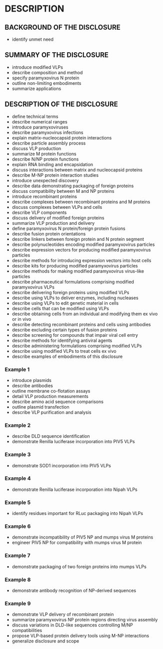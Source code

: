 # DESCRIPTION

## BACKGROUND OF THE DISCLOSURE

- identify unmet need

## SUMMARY OF THE DISCLOSURE

- introduce modified VLPs
- describe composition and method
- specify paramyxovirus N protein
- outline non-limiting embodiments
- summarize applications

## DESCRIPTION OF THE DISCLOSURE

- define technical terms
- describe numerical ranges
- introduce paramyxoviruses
- describe paramyxovirus infections
- explain matrix-nucleocapsid protein interactions
- describe particle assembly process
- discuss VLP production
- summarize M protein functions
- describe N/NP protein functions
- explain RNA binding and encapsidation
- discuss interactions between matrix and nucleocapsid proteins
- describe M-NP protein interaction studies
- introduce unexpected discovery
- describe data demonstrating packaging of foreign proteins
- discuss compatibility between M and NP proteins
- introduce recombinant proteins
- describe complexes between recombinant proteins and M proteins
- discuss complexes between VLPs and cells
- describe VLP components
- discuss delivery of modified foreign proteins
- summarize VLP production and delivery
- define paramyxovirus N protein/foreign protein fusions
- describe fusion protein orientations
- describe linkers between foreign protein and N protein segment
- describe polynucleotides encoding modified paramyxovirus particles
- describe expression vectors for producing modified paramyxovirus particles
- describe methods for introducing expression vectors into host cells
- describe kits for producing modified paramyxovirus particles
- describe methods for making modified paramyxovirus virus-like particles
- describe pharmaceutical formulations comprising modified paramyxovirus VLPs
- describe delivering foreign proteins using modified VLPs
- describe using VLPs to deliver enzymes, including nucleases
- describe using VLPs to edit genetic material in cells
- describe cells that can be modified using VLPs
- describe obtaining cells from an individual and modifying them ex vivo or in vivo
- describe detecting recombinant proteins and cells using antibodies
- describe excluding certain types of fusion proteins
- describe screening for compounds that impair viral cell entry
- describe methods for identifying antiviral agents
- describe administering formulations comprising modified VLPs
- describe using modified VLPs to treat cells ex vivo
- describe examples of embodiments of this disclosure

### Example 1

- introduce plasmids
- describe antibodies
- outline membrane co-flotation assays
- detail VLP production measurements
- describe amino acid sequence comparisons
- outline plasmid transfection
- describe VLP purification and analysis

### Example 2

- describe DLD sequence identification
- demonstrate Renilla luciferase incorporation into PIV5 VLPs

### Example 3

- demonstrate SOD1 incorporation into PIV5 VLPs

### Example 4

- demonstrate Renilla luciferase incorporation into Nipah VLPs

### Example 5

- identify residues important for RLuc packaging into Nipah VLPs

### Example 6

- demonstrate incompatibility of PIV5 NP and mumps virus M proteins
- engineer PIV5 NP for compatibility with mumps virus M protein

### Example 7

- demonstrate packaging of two foreign proteins into mumps VLPs

### Example 8

- demonstrate antibody recognition of NP-derived sequences

### Example 9

- demonstrate VLP delivery of recombinant protein
- summarize paramyxovirus NP protein regions directing virus assembly
- discuss variations in DLD-like sequences controlling M/NP compatibilities
- propose VLP-based protein delivery tools using M-NP interactions
- generalize disclosure and scope


